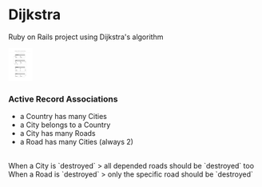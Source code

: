 # Dijkstra
Ruby on Rails project using Dijkstra's algorithm

<img src="DBModel.png" width="48" alt="Dijkstra DB modelization schema" title="Dijkstra DB modelization schema" width="100">

### Active Record Associations
- a Country has many Cities
- a City belongs to a Country
- a City has many Roads
- a Road has many Cities (always 2)
<br>
When a City is `destroyed` > all depended roads should be `destroyed` too
When a Road is `destroyed` > only the specific road should be `destroyed`
